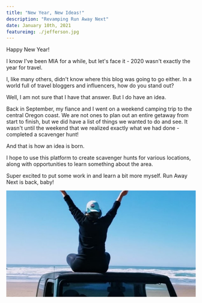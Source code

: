 ```yaml
---
title: "New Year, New Ideas!"
description: "Revamping Run Away Next"
date: January 10th, 2021
featureimg: ./jefferson.jpg
---
```

Happy New Year!

I know I've been MIA for a while, but let's face it - 2020 wasn't exactly the year for travel. 

I, like many others, didn't know where this blog was going to go either. In a world full of travel bloggers and influencers, how do you stand out?

Well, I am not sure that I have that answer. But I do have an idea.

Back in September, my fiance and I went on a weekend camping trip to the central Oregon coast. We are not ones to plan out an entire getaway from start to finish, but we did have a list of things we wanted to do and see. It wasn't until the weekend that we realized exactly what we had done - completed a scavenger hunt!

And that is how an idea is born. 

I hope to use this platform to create scavenger hunts for various locations, along with opportunities to learn something about the area. 

Super excited to put some work in and learn a bit more myself. Run Away Next is back, baby!

![](./next.jpg)















